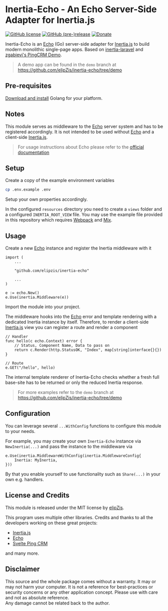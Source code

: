 # Inertia-Echo - An Echo Server-Side Adapter for Inertia.js 
[![GitHub license](https://img.shields.io/github/license/elipzis/inertia-echo.svg)](https://github.com/elipzis/inertia-echo/blob/master/LICENSE.md) [![GitHub (pre-)release](https://img.shields.io/badge/release-0.1.0-yellow.svg)](https://github.com/elipzis/inertia-echo/releases/tag/0.1.0) [![Donate](https://img.shields.io/badge/Donate-PayPal-green.svg)](https://www.paypal.me/elipzis)

Inertia-Echo is an [Echo][3] (Go) server-side adapter for [Inertia.js][2] to build modern monolithic single-page apps. 
Based on [inertia-laravel][4] and [zgabievi's PingCRM Demo][5].

> A demo app can be found in the `demo` branch at https://github.com/elipZis/inertia-echo/tree/demo

## Pre-requisites
[Download and install][7] Golang for your platform.

## Notes
This module serves as middleware to the [Echo][3] server system and has to be registered accordingly.
It is not intended to be used without [Echo][3] and a client-side [Inertia.js][2].

> For usage instructions about Echo please refer to the [official documentation][14]

## Setup
Create a copy of the example environment variables
```sh
cp .env.example .env
```
Setup your own properties accordingly.

In the configured `resources` directory you need to create a `views` folder and a configured `INERTIA_ROOT_VIEW` file.
You may use the example file provided in this repository which requires [Webpack][15] and [Mix][16].

## Usage
Create a new [Echo][3] instance and register the Inertia middleware with it
```golang
import (
	...

	"github.com/elipzis/inertia-echo"
	
    ...
)

e := echo.New()
e.Use(inertia.Middleware(e))
```
Import the module into your project.

The middleware hooks into the [Echo][3] error and template rendering with a dedicated Inertia instance by itself. 
Therefore, to render a client-side [Inertia.js][2] view you can register a route and render a component
```
// Handler
func hello(c echo.Context) error {
    // Status, Component Name, Data to pass on
    return c.Render(http.StatusOK, "Index", map[string]interface{}{})
}

// Route
e.GET("/hello", hello)
```
The internal template renderer of Inertia-Echo checks whether a fresh full base-site has to be returned or only the reduced Inertia response.

> For more examples refer to the `demo` branch at https://github.com/elipZis/inertia-echo/tree/demo

## Configuration
You can leverage several `...WithConfig` functions to configure this module to your needs.

For example, you may create your own `Inertia-Echo` instance via `NewInertia(...)` and pass the instance to the middleware via 
```
e.Use(inertia.MiddlewareWithConfig(inertia.MiddlewareConfig{
    Inertia: MyInertia,
}))
```
By that you enable yourself to use functionality such as `Share(...)` in your own e.g. handlers.

## License and Credits
This module is released under the MIT license by [elipZis][1].

This program uses multiple other libraries. Credits and thanks to all the developers working on these great projects:
* [Inertia.js][2]
* [Echo][3]
* [Svelte Ping CRM][5]

and many more.

## Disclaimer
This source and the whole package comes without a warranty. It may or may not harm your computer. 
It is not a reference for best-practices or security concerns or any other application concept.
Please use with care and not as absolute reference.  
Any damage cannot be related back to the author. 

  [1]: https://elipZis.com
  [2]: https://inertiajs.com/
  [3]: https://echo.labstack.com/
  [4]: https://github.com/inertiajs/inertia-laravel
  [5]: https://github.com/zgabievi/pingcrm-svelte
  [6]: https://svelte.dev/
  [7]: https://golang.org/dl/
  [8]: https://www.postgresql.org/download/
  [9]: https://github.com/go-gorm/gorm/
  [10]: https://github.com/gorilla/sessions
  [11]: https://github.com/dgrijalva/jwt-go
  [12]: https://github.com/go-playground/validator
  [13]: https://github.com/joho/godotenv
  [14]: https://echo.labstack.com/guide
  [15]: https://webpack.js.org/
  [16]: https://laravel.com/docs/8.x/mix
